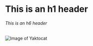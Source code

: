 # This is an h1 header
###### This is an h6 header

![Image of Yaktocat](https://octodex.github.com/images/yaktocat.png)















